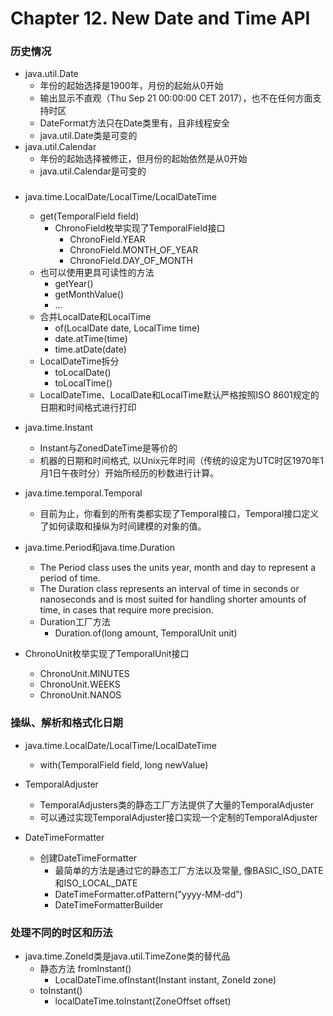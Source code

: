 Chapter 12. New Date and Time API
===============

### 历史情况

* java.util.Date
    * 年份的起始选择是1900年，月份的起始从0开始
    * 输出显示不直观（Thu Sep 21 00:00:00 CET 2017），也不在任何方面支持时区
    * DateFormat方法只在Date类里有，且非线程安全
    * java.util.Date类是可变的
* java.util.Calendar
    * 年份的起始选择被修正，但月份的起始依然是从0开始
    * java.util.Calendar是可变的

###          

* java.time.LocalDate/LocalTime/LocalDateTime
    * get(TemporalField field)
        * ChronoField枚举实现了TemporalField接口
            * ChronoField.YEAR
            * ChronoField.MONTH_OF_YEAR
            * ChronoField.DAY_OF_MONTH
    * 也可以使用更具可读性的方法
        * getYear()
        * getMonthValue()
        * ...
    * 合并LocalDate和LocalTime
        * of(LocalDate date, LocalTime time)
        * date.atTime(time)
        * time.atDate(date)
    * LocalDateTime拆分
        * toLocalDate()
        * toLocalTime()
    * LocalDateTime、LocalDate和LocalTime默认严格按照ISO 8601规定的日期和时间格式进行打印

* java.time.Instant
    * Instant与ZonedDateTime是等价的
    * 机器的日期和时间格式, 以Unix元年时间（传统的设定为UTC时区1970年1月1日午夜时分）开始所经历的秒数进行计算。

* java.time.temporal.Temporal
    * 目前为止，你看到的所有类都实现了Temporal接口，Temporal接口定义了如何读取和操纵为时间建模的对象的值。

* java.time.Period和java.time.Duration
    * The Period class uses the units year, month and day to represent a period of time.
    * The Duration class represents an interval of time in seconds or nanoseconds and is most suited for handling
      shorter amounts of time, in cases that require more precision.
    * Duration工厂方法
        * Duration.of(long amount, TemporalUnit unit)

* ChronoUnit枚举实现了TemporalUnit接口
    * ChronoUnit.MINUTES
    * ChronoUnit.WEEKS
    * ChronoUnit.NANOS

### 操纵、解析和格式化日期

* java.time.LocalDate/LocalTime/LocalDateTime
    * with(TemporalField field, long newValue)

* TemporalAdjuster
    * TemporalAdjusters类的静态工厂方法提供了大量的TemporalAdjuster
    * 可以通过实现TemporalAdjuster接口实现一个定制的TemporalAdjuster

* DateTimeFormatter
    * 创建DateTimeFormatter
        * 最简单的方法是通过它的静态工厂方法以及常量, 像BASIC_ISO_DATE和ISO_LOCAL_DATE
        * DateTimeFormatter.ofPattern("yyyy-MM-dd")
        * DateTimeFormatterBuilder

### 处理不同的时区和历法

* java.time.ZoneId类是java.util.TimeZone类的替代品
    * 静态方法 fromInstant()
        * LocalDateTime.ofInstant(Instant instant, ZoneId zone)
    * toInstant()
        * localDateTime.toInstant(ZoneOffset offset)


